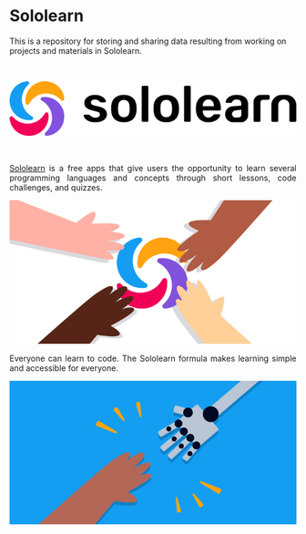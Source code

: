 # Sololearn
This is a repository for storing and sharing data resulting from working on projects and materials in Sololearn.

<br>
<p align="center">
  <a href="https://www.sololearn.com/"><img src="README/Sololearn-logo.png"></a>
</p>
<br>
<p align="justify">
  <a href="https://www.sololearn.com/">Sololearn</a> is a free apps that give users the opportunity to learn several programming languages and concepts through short lessons, code challenges, and quizzes.
</p>
<p align="center">
  <img src="README/Frame.jpg" alt="Everyone can learn to code" width="600px" height="auto">
</p>
<p align="justify"> Everyone can learn to code. The Sololearn formula makes learning simple and accessible for everyone.
</p>
<p align="center">
  <img src="README/Frame-Humans-vs-Machines.jpg" alt="Humans and machines" width="600px" height="auto">
</p>



